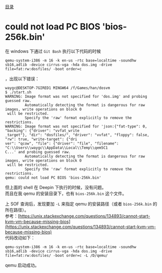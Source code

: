 [目录](./)
# could not load PC BIOS 'bios-256k.bin'

在 windows 下通过 `Git Bash` 执行以下代码的时候
```
qemu-system-i386 -m 16 -k en-us -rtc base=localtime -soundhw sb16,adlib -device cirrus-vga -hda dos.img -drive file=fat:rw:dosfiles/ -boot order=c
```

，出现以下错误：
```
waygc@DESKTOP-7GIRED1 MINGW64 /f/Games/han/dosvm
$ ./start.sh
WARNING: Image format was not specified for 'dos.img' and probing guessed raw.
         Automatically detecting the format is dangerous for raw images, write operations on block 0
 will be restricted.
         Specify the 'raw' format explicitly to remove the restrictions.
WARNING: Image format was not specified for 'json:{"fat-type": 0, "backing": {"driver": "vvfat_write
_target"}, "dir": "dosfiles/", "driver": "vvfat", "floppy": false, "rw": true, "write-target": {"dri
ver": "qcow", "file": {"driver": "file", "filename": "C:\\Users\\waygc\\AppData\\Local\\Temp\\qem5C1
C...' and probing guessed raw.
         Automatically detecting the format is dangerous for raw images, write operations on block 0
 will be restricted.
         Specify the 'raw' format explicitly to remove the restrictions.
qemu: could not load PC BIOS 'bios-256k.bin'
```

但上面的 shell 在 Deepin 下执行的时候，没有问题。  
而且在我 qemu 的安装目录下，也有 `bios-256k.bin` 这个文件。

上 SOF 查询后，发现要加 `-L` 来指定 qemu 的安装路径（或者 `bios-256k.bin` 的所在路径）。  
参考：[https://unix.stackexchange.com/questions/134893/cannot-start-kvm-vm-because-missing-bios](https://unix.stackexchange.com/questions/134893/cannot-start-kvm-vm-because-missing-bios)  
代码改动如下：
```
qemu-system-i386 -m 16 -k en-us -rtc base=localtime -soundhw sb16,adlib -device cirrus-vga -hda dos.img -drive file=fat:rw:dosfiles/ -boot order=c -L /D/qemu/
```

qemu 启动成功。